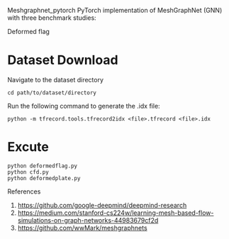 Meshgraphnet_pytorch
PyTorch implementation of MeshGraphNet (GNN) with three benchmark studies:

Deformed flag

# Dataset Download 
Navigate to the dataset directory
```
cd path/to/dataset/directory
```
Run the following command to generate the .idx file:
```
python -m tfrecord.tools.tfrecord2idx <file>.tfrecord <file>.idx
```

# Excute
```
python deformedflag.py
python cfd.py
python deformedplate.py
```



References

1. https://github.com/google-deepmind/deepmind-research
2. https://medium.com/stanford-cs224w/learning-mesh-based-flow-simulations-on-graph-networks-44983679cf2d
3. https://github.com/wwMark/meshgraphnets

